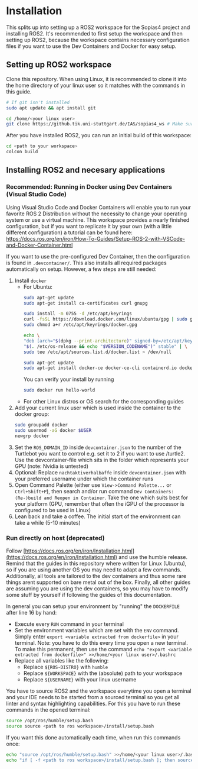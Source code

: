 # Installation
This splits up into setting up a ROS2 workspace for the Sopias4 project and installing ROS2. It's recommended to first setup the workspace and then setting up ROS2, because the workspace contains necessary configuration files if you want to use the Dev Containers and Docker for easy setup. 

## Setting up ROS2 workspace
Clone this repository. When using Linux, it is recommended to clone it into the home directory of your linux user so it matches with the commands in this guide.
```Bash
# If git isn't installed
sudo apt update && apt install git

cd /home/<your linux user>
git clone https://github.tik.uni-stuttgart.de/IAS/sopias4_ws # Make sure the URL is right, can vary 
```
After you have installed ROS2, you can run an initial build of this workspace:
```Bash
cd <path to your workspace>
colcon build
```

## Installing ROS2 and necesary applications 
### Recommended: Running in Docker using Dev Containers (Visual Studio Code)
Using Visual Studio Code and Docker Containers will enable you to run your favorite ROS 2 Distribution without the necessity to change your operating system or use a virtual machine. This workspace provides a nearly finished configuration, but if you want to replicate it by your own (with a little different configuration) a tutorial can be found here: https://docs.ros.org/en/iron/How-To-Guides/Setup-ROS-2-with-VSCode-and-Docker-Container.html

If you want to use the pre-configured Dev Container, then the configuration is found in `.devcontainer/`. This also installs all required packages automatically on setup. However, a few steps are still needed:
1. Install `docker`   
    - For Ubuntu:
        ```Bash
        sudo apt-get update
        sudo apt-get install ca-certificates curl gnupg

        sudo install -m 0755 -d /etc/apt/keyrings
        curl -fsSL https://download.docker.com/linux/ubuntu/gpg | sudo gpg --dearmor -o /etc/apt/keyrings/docker.gpg
        sudo chmod a+r /etc/apt/keyrings/docker.gpg

        echo \
        "deb [arch="$(dpkg --print-architecture)" signed-by=/etc/apt/keyrings/docker.gpg] https://download.docker.com/linux/ubuntu \
        "$(. /etc/os-release && echo "$VERSION_CODENAME")" stable" | \
        sudo tee /etc/apt/sources.list.d/docker.list > /dev/null

        sudo apt-get update
        sudo apt-get install docker-ce docker-ce-cli containerd.io docker-buildx-plugin docker-compose-plugin
        ```
        You can verify your install by running
        ```bash
        sudo docker run hello-world
        ```
    - For other Linux distros or OS search for the corresponding guides
2. Add your current linux user which is used inside the container to the docker group:
    ```bash
    sudo groupadd docker
    sudo usermod -aG docker $USER
    newgrp docker
    ```
3. Set the `ROS_DOMAIN_ID` inside `devcontainer.json` to the number of the Turtlebot you want to control e.g. set it to 2 if you want to use /turtle2. Use the devcontainer-file which sits in the folder which represents your GPU (note: Nvidia is untested)
4. Optional: Replace `nachtaktiverhalbaffe` inside `devcontainer.json` with your preferred username under which the container runs
5. Open Command Palette (either use `View->Command Palette...` or `Ctrl+Shift+P`), then search and/or run command `Dev Containers: (Re-)build and Reopen in Container`. Take the one which suits best for your platform (GPU, remember that often the iGPU of the processor is configured to be used in Linux)
6. Lean back and take a coffee. The initial start of the environment can take a while (5-10 minutes)

### Run directly on host (deprecated)
Follow [https://docs.ros.org/en/iron/Installation.html](https://docs.ros.org/en/iron/Installation.html) and use the humble release. Remind that the guides in this repository where written for Linux (Ubuntu), so if you are using another OS you may need to adapt a few commands. Additionally, all tools are tailored to the dev containers and thus some rare things arent supported on bare metal out of the box. Finally, all other guides are assuming you are using the dev containers, so you may have to modify some stuff by yourself if following the guides of this documentation.

In general you can setup your environment by "running" the `DOCKERFILE`  after line 16 by hand:
- Execute every `RUN` command in your terminal
- Set the environment variables which are set with the `ENV` command. Simply enter `export <variable extracted from dockerfile>` in your terminal. Note: you have to do this every time you open a new terminal. To make this permanent, then use the command `echo "export <variable extracted from dockerfile>" >>/home/<your linux user>/.bashrc`
- Replace all variables like the following:
  - Replace `${ROS-DISTRO}` with `humble`
  - Replace `${WORKSPACE}` with the (absolute) path to your workspace
  - Replace `${USERNAME}` with your linux username

 You have to source ROS2 and the workspace everytime you open a terminal and your IDE needs to be started from a sourced terminal so you get all linter and syntax highlighting capabilities. For this you have to run these commands in the opened terminal:
```bash
source /opt/ros/humble/setup.bash
source source <path to ros workspace>/install/setup.bash
```
If you want this done automatically each time, when run this commands once:
```bash
echo "source /opt/ros/humble/setup.bash" >>/home/<your linux user>/.bashrc
echo "if [ -f <path to ros workspace>/install/setup.bash ]; then source <path to ros workspace>/install/setup.bash; fi" >> /home/<your linux user>/.bashrc
```

